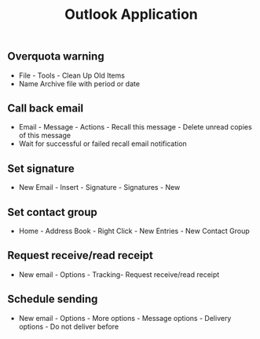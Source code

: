 ﻿---
title: "Outlook Application"
last_modified_at: 2022-05-10
categories: 
- Tools
tags: 
- Outlook
toc: true
---

## Overquota warning

- File - Tools - Clean Up Old Items
- Name Archive file with period or date

## Call back email

- Email - Message - Actions - Recall this message - Delete unread copies of this message
- Wait for successful or failed recall email notification

## Set signature

- New Email - Insert - Signature - Signatures - New

## Set contact group

- Home - Address Book - Right Click - New Entries - New Contact Group

## Request receive/read receipt

- New email - Options - Tracking- Request receive/read receipt

## Schedule sending

- New email - Options - More options - Message options - Delivery options - Do not deliver before
